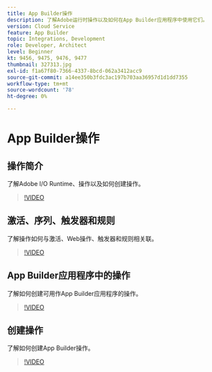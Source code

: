 ```yaml
---
title: App Builder操作
description: 了解Adobe运行时操作以及如何在App Builder应用程序中使用它们。
version: Cloud Service
feature: App Builder
topic: Integrations, Development
role: Developer, Architect
level: Beginner
kt: 9456, 9475, 9476, 9477
thumbnail: 327313.jpg
exl-id: f1a67f80-7366-4337-8bcd-062a3412acc9
source-git-commit: a14ee350b3fdc3ac197b703aa36957d1d1dd7355
workflow-type: tm+mt
source-wordcount: '78'
ht-degree: 0%

---
```


# App Builder操作

## 操作简介

了解Adobe I/O Runtime、操作以及如何创建操作。

>[!VIDEO](https://video.tv.adobe.com/v/339192/?quality=12&learn=on)

## 激活、序列、触发器和规则

了解操作如何与激活、Web操作、触发器和规则相关联。

>[!VIDEO](https://video.tv.adobe.com/v/339193/?quality=12&learn=on)

## App Builder应用程序中的操作

了解如何创建可用作App Builder应用程序的操作。

>[!VIDEO](https://video.tv.adobe.com/v/339194/?quality=12&learn=on)

## 创建操作

了解如何创建App Builder操作。

>[!VIDEO](https://video.tv.adobe.com/v/339195/?quality=12&learn=on)

